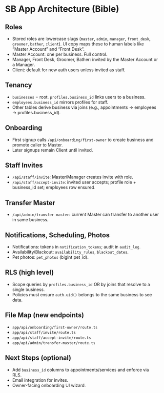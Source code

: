# SB App Architecture (Bible)

## Roles
- Stored roles are lowercase slugs (`master`, `admin`, `manager`, `front_desk`, `groomer`, `bather`, `client`). UI copy maps these to human labels like “Master Account” and “Front Desk”.
- Master Account: one per business. Full control.
- Manager, Front Desk, Groomer, Bather: invited by the Master Account or a Manager.
- Client: default for new auth users unless invited as staff.

## Tenancy
- `businesses` = root. `profiles.business_id` links users to a business.
- `employees.business_id` mirrors profiles for staff.
- Other tables derive business via joins (e.g., appointments -> employees -> profiles.business_id).

## Onboarding
- First signup calls `/api/onboarding/first-owner` to create business and promote caller to Master.
- Later signups remain Client until invited.

## Staff Invites
- `/api/staff/invite`: Master/Manager creates invite with role.
- `/api/staff/accept-invite`: invited user accepts; profile role + business_id set; employees row ensured.

## Transfer Master
- `/api/admin/transfer-master`: current Master can transfer to another user in same business.

## Notifications, Scheduling, Photos
- Notifications: tokens in `notification_tokens`; audit in `audit_log`.
- Availability/Blackout: `availability_rules`, `blackout_dates`.
- Pet photos: `pet_photos` (bigint pet_id).

## RLS (high level)
- Scope queries by `profiles.business_id` OR by joins that resolve to a single business.
- Policies must ensure `auth.uid()` belongs to the same business to see data.

## File Map (new endpoints)
- `app/api/onboarding/first-owner/route.ts`
- `app/api/staff/invite/route.ts`
- `app/api/staff/accept-invite/route.ts`
- `app/api/admin/transfer-master/route.ts`

## Next Steps (optional)
- Add `business_id` columns to appointments/services and enforce via RLS.
- Email integration for invites.
- Owner-facing onboarding UI wizard.
